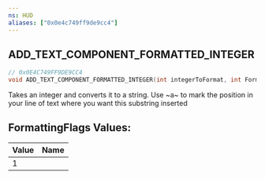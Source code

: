 ```yaml
---
ns: HUD
aliases: ["0x0e4c749ff9de9cc4"]
---
```

## ADD_TEXT_COMPONENT_FORMATTED_INTEGER

```c
// 0x0E4C749FF9DE9CC4
void ADD_TEXT_COMPONENT_FORMATTED_INTEGER(int integerToFormat, int FormattingFlags);
```

Takes an integer and converts it to a string. Use ~a~ to mark the position in your line of text where you want this substring inserted

## FormattingFlags Values:
| Value | Name |
| --- | --- |
| 1 |  |

